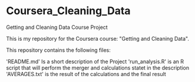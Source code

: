 # Coursera_Cleaning_Data


Getting and Cleaning Data Course Project

This is my repository for the Coursera course: "Getting and Cleaning Data".

This repository contains the following files:

'README.md' Is a short description of the Project
'run_analysis.R' is an R script that will perform the merger and calculations statet in the description
'AVERAGES.txt' is the result of the calculations and the final result

